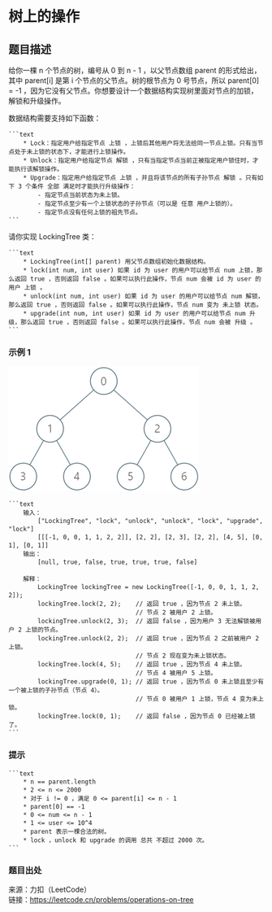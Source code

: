 # 树上的操作

## 题目描述

给你一棵 n 个节点的树，编号从 0 到 n - 1 ，以父节点数组 parent 的形式给出，其中 parent[i] 是第 i 个节点的父节点。树的根节点为 0 号节点，所以 parent[0] = -1 ，因为它没有父节点。你想要设计一个数据结构实现树里面对节点的加锁，解锁和升级操作。

数据结构需要支持如下函数：

    ```text
        * Lock：指定用户给指定节点 上锁 ，上锁后其他用户将无法给同一节点上锁。只有当节点处于未上锁的状态下，才能进行上锁操作。
        * Unlock：指定用户给指定节点 解锁 ，只有当指定节点当前正被指定用户锁住时，才能执行该解锁操作。
        * Upgrade：指定用户给指定节点 上锁 ，并且将该节点的所有子孙节点 解锁 。只有如下 3 个条件 全部 满足时才能执行升级操作：
            - 指定节点当前状态为未上锁。
            - 指定节点至少有一个上锁状态的子孙节点（可以是 任意 用户上锁的）。
            - 指定节点没有任何上锁的祖先节点。
    ```

请你实现 LockingTree 类：

    ```text
        * LockingTree(int[] parent) 用父节点数组初始化数据结构。
        * lock(int num, int user) 如果 id 为 user 的用户可以给节点 num 上锁，那么返回 true ，否则返回 false 。如果可以执行此操作，节点 num 会被 id 为 user 的用户 上锁 。
        * unlock(int num, int user) 如果 id 为 user 的用户可以给节点 num 解锁，那么返回 true ，否则返回 false 。如果可以执行此操作，节点 num 变为 未上锁 状态。
        * upgrade(int num, int user) 如果 id 为 user 的用户可以给节点 num 升级，那么返回 true ，否则返回 false 。如果可以执行此操作，节点 num 会被 升级 。
    ```

### 示例 1

![树](images/108-tree1.png "树")

    ```text
        输入：
            ["LockingTree", "lock", "unlock", "unlock", "lock", "upgrade", "lock"]
            [[[-1, 0, 0, 1, 1, 2, 2]], [2, 2], [2, 3], [2, 2], [4, 5], [0, 1], [0, 1]]
        输出：
            [null, true, false, true, true, true, false]

        解释：
            LockingTree lockingTree = new LockingTree([-1, 0, 0, 1, 1, 2, 2]);
            lockingTree.lock(2, 2);    // 返回 true ，因为节点 2 未上锁。
                                       // 节点 2 被用户 2 上锁。
            lockingTree.unlock(2, 3);  // 返回 false ，因为用户 3 无法解锁被用户 2 上锁的节点。
            lockingTree.unlock(2, 2);  // 返回 true ，因为节点 2 之前被用户 2 上锁。
                                       // 节点 2 现在变为未上锁状态。
            lockingTree.lock(4, 5);    // 返回 true ，因为节点 4 未上锁。
                                       // 节点 4 被用户 5 上锁。
            lockingTree.upgrade(0, 1); // 返回 true ，因为节点 0 未上锁且至少有一个被上锁的子孙节点（节点 4）。
                                       // 节点 0 被用户 1 上锁，节点 4 变为未上锁。
            lockingTree.lock(0, 1);    // 返回 false ，因为节点 0 已经被上锁了。
    ```

### 提示

    ```text
        * n == parent.length
        * 2 <= n <= 2000
        * 对于 i != 0 ，满足 0 <= parent[i] <= n - 1
        * parent[0] == -1
        * 0 <= num <= n - 1
        * 1 <= user <= 10^4
        * parent 表示一棵合法的树。
        * lock ，unlock 和 upgrade 的调用 总共 不超过 2000 次。
    ```

### 题目出处

来源：力扣（LeetCode）  
链接：<https://leetcode.cn/problems/operations-on-tree>
